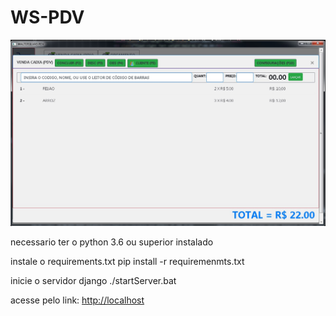 # WS-PDV

![alt](https://raw.githubusercontent.com/WalterSilva5/WS-PDV/main/system.jpg)

necessario ter o python 3.6 ou superior instalado


instale o requirements.txt
    pip install -r requiremenmts.txt

inicie o servidor django
    ./startServer.bat

acesse pelo link: <a href="http://localhost">http://localhost</a>
    
